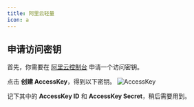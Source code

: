 ```yaml
---
title: 阿里云轻量
icon: a
---
```


## 申请访问密钥
首先，你需要在 [阿里云控制台](https://ram.console.aliyun.com/profile/access-keys) 申请一个访问密钥。

点击 **创建 AccessKey**，得到以下密钥。
![AccessKey](/assets/guide/config/server/aliyun-accesskey.webp)

记下其中的 **AccessKey ID** 和 **AccessKey Secret**，稍后需要用到。

